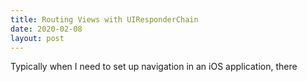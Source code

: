 ```yaml
---
title: Routing Views with UIResponderChain
date: 2020-02-08
layout: post
---
```


Typically when I need to set up navigation in an iOS application, there 
